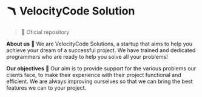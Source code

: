 # 🪃 VelocityCode Solution
> 💚 Oficial repository

**About us**
🤝 We are VelocityCode Solutions, a startup that aims to help you achieve your dream of a successful project.
We have trained and dedicated programmers who are ready to help you solve all your problems!

**Our objectives**
🔰 Our aim is to provide support for the various problems our clients face, to make their experience with their project functional and efficient.
We are always improving ourselves so that we can bring the best features we can to your project.
